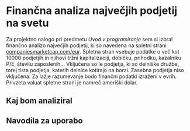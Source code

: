 # Finančna analiza največjih podjetij na svetu

Za projektno nalogo pri predmetu _Uvod v programiranje_ sem si izbral finančno analizo največjih podjetij, ki so navedena na spletni strani [companiesmarketcap.com/eur](https://companiesmarketcap.com/eur/). Spletna stran vsebuje podatke o več kot 10000 podjetjih in njihovi tržni kapitalizaciji, dobičku, prihodku, kazalniku P/E, številu zaposlenih...
Vključena so le podjetja, ki so delniške družbe, torej tista podjetja, katerih delnice kotirajo na borzi. Zasebna podjetja niso vključena.
Za lažje razumevanje bodo finančni podatki izraženi v evrih. Privzeta valuat spletne strani je namreč ameriški dolar. 

## Kaj bom analiziral


## Navodila za uporabo
